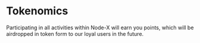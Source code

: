 # Tokenomics

Participating in all activities within Node-X will earn you points, which will be airdropped in token form to our loyal users in the future.
